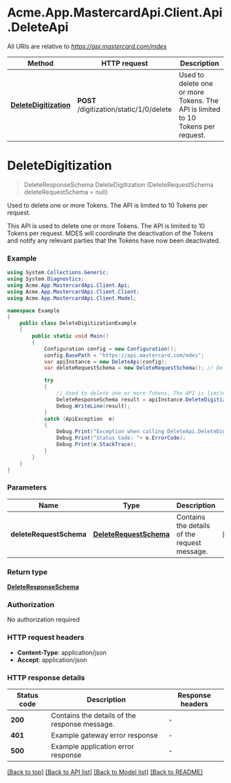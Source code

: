 # Acme.App.MastercardApi.Client.Api.DeleteApi

All URIs are relative to *https://api.mastercard.com/mdes*

Method | HTTP request | Description
------------- | ------------- | -------------
[**DeleteDigitization**](DeleteApi.md#deletedigitization) | **POST** /digitization/static/1/0/delete | Used to delete one or more Tokens. The API is limited to 10 Tokens per request.


<a name="deletedigitization"></a>
# **DeleteDigitization**
> DeleteResponseSchema DeleteDigitization (DeleteRequestSchema deleteRequestSchema = null)

Used to delete one or more Tokens. The API is limited to 10 Tokens per request.

This API is used to delete one or more Tokens.  The API is limited to 10 Tokens per request. MDES will coordinate the deactivation of the Tokens and notify any relevant parties that the Tokens have now been deactivated. 

### Example
```csharp
using System.Collections.Generic;
using System.Diagnostics;
using Acme.App.MastercardApi.Client.Api;
using Acme.App.MastercardApi.Client.Client;
using Acme.App.MastercardApi.Client.Model;

namespace Example
{
    public class DeleteDigitizationExample
    {
        public static void Main()
        {
            Configuration config = new Configuration();
            config.BasePath = "https://api.mastercard.com/mdes";
            var apiInstance = new DeleteApi(config);
            var deleteRequestSchema = new DeleteRequestSchema(); // DeleteRequestSchema | Contains the details of the request message.  (optional) 

            try
            {
                // Used to delete one or more Tokens. The API is limited to 10 Tokens per request.
                DeleteResponseSchema result = apiInstance.DeleteDigitization(deleteRequestSchema);
                Debug.WriteLine(result);
            }
            catch (ApiException  e)
            {
                Debug.Print("Exception when calling DeleteApi.DeleteDigitization: " + e.Message );
                Debug.Print("Status Code: "+ e.ErrorCode);
                Debug.Print(e.StackTrace);
            }
        }
    }
}
```

### Parameters

Name | Type | Description  | Notes
------------- | ------------- | ------------- | -------------
 **deleteRequestSchema** | [**DeleteRequestSchema**](DeleteRequestSchema.md)| Contains the details of the request message.  | [optional] 

### Return type

[**DeleteResponseSchema**](DeleteResponseSchema.md)

### Authorization

No authorization required

### HTTP request headers

 - **Content-Type**: application/json
 - **Accept**: application/json


### HTTP response details
| Status code | Description | Response headers |
|-------------|-------------|------------------|
| **200** | Contains the details of the response message.  |  -  |
| **401** | Example gateway error response  |  -  |
| **500** | Example application error response  |  -  |

[[Back to top]](#) [[Back to API list]](../README.md#documentation-for-api-endpoints) [[Back to Model list]](../README.md#documentation-for-models) [[Back to README]](../README.md)

